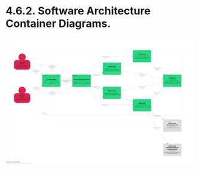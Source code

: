 # 4.6.2. Software Architecture Container Diagrams.

![imagen](c4img/structurizr-85868-Container-001.png)
